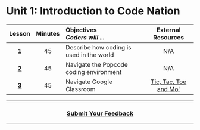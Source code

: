 # Unit 1: Introduction to Code Nation
|Lesson|Minutes|Objectives <br> *Coders will ...*|External Resources|
|:-------:|:-------:|:-------|:-------:|
|[**1**](https://docs.google.com/presentation/d/1eYEsP4ksd1TIDPIYsGLEVmZntfhNC19Yfn2WxJqgQ04/edit#slide=id.g51abcac1aa_0_0)|45| Describe how coding is used in the world|N/A|
|[**2**](https://drive.google.com/open?id=1vRs8k6u1W1WdCR5xgPHhm4PeNFbtoxmixAS6bj5XQwQ)|45|Navigate the Popcode coding environment|N/A|
|[**3**](https://drive.google.com/open?id=1U1b9fq97AubC7F3WlG0nIUs_d_hQxcIYIY_cjUw-M6Y)|45|Navigate Google Classroom|[Tic, Tac, Toe and Mo'](https://popcode.org/?snapshot=abcbeafa-3896-4260-a536-ddeba67197fb)|

----
<h3 align="center"><a href="https://docs.google.com/forms/d/e/1FAIpQLSfiZv1Y0U4Fr5k2iFVWRIVg2x7Su-r1hLoH0qb5RCMlNsxUjQ/viewform">Submit Your Feedback</a>  </h3>

----

